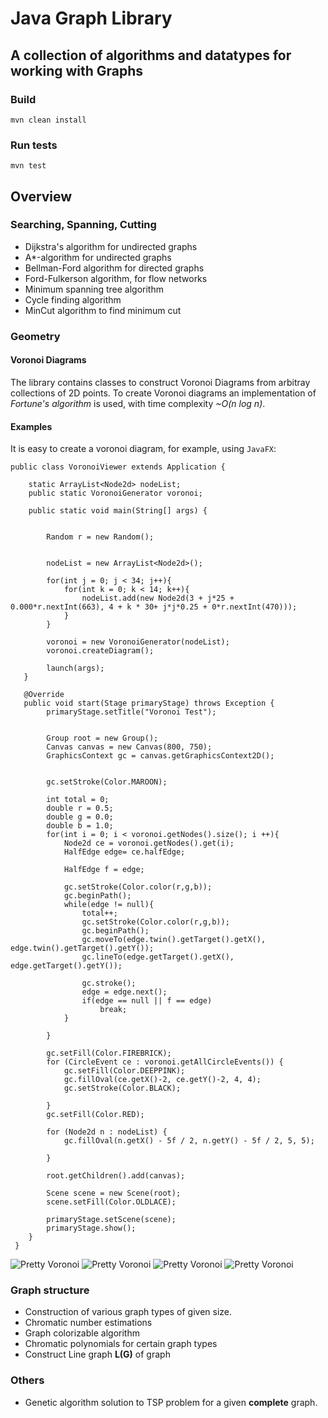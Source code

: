 # Java Graph Library

## A collection of algorithms and datatypes for working with Graphs

### Build
`mvn clean install`
### Run tests
`mvn test`

## Overview
### Searching, Spanning, Cutting

* Dijkstra's algorithm for undirected graphs
* A*-algorithm for undirected graphs
* Bellman-Ford algorithm for directed graphs
* Ford-Fulkerson algorithm, for flow networks
* Minimum spanning tree algorithm
* Cycle finding algorithm
* MinCut algorithm to find minimum cut

### Geometry
#### Voronoi Diagrams
The library contains classes to construct Voronoi Diagrams from arbitray collections of 2D points. To create Voronoi diagrams
an implementation of *Fortune's algorithm* is used, with time complexity *~O(n log n)*.

#### Examples
It is easy to create a voronoi diagram, for example, using `JavaFX`:
```
public class VoronoiViewer extends Application {

    static ArrayList<Node2d> nodeList;
    public static VoronoiGenerator voronoi;

    public static void main(String[] args) {


        Random r = new Random();


        nodeList = new ArrayList<Node2d>();

        for(int j = 0; j < 34; j++){
            for(int k = 0; k < 14; k++){
                nodeList.add(new Node2d(3 + j*25 + 0.000*r.nextInt(663), 4 + k * 30+ j*j*0.25 + 0*r.nextInt(470)));
            }
        }
        
        voronoi = new VoronoiGenerator(nodeList);
        voronoi.createDiagram();
        
        launch(args);
   }
  
   @Override
   public void start(Stage primaryStage) throws Exception {
        primaryStage.setTitle("Voronoi Test");


        Group root = new Group();
        Canvas canvas = new Canvas(800, 750);
        GraphicsContext gc = canvas.getGraphicsContext2D();


        gc.setStroke(Color.MAROON);

        int total = 0;
        double r = 0.5;
        double g = 0.0;
        double b = 1.0;
        for(int i = 0; i < voronoi.getNodes().size(); i ++){
            Node2d ce = voronoi.getNodes().get(i);
            HalfEdge edge= ce.halfEdge;

            HalfEdge f = edge;

            gc.setStroke(Color.color(r,g,b));
            gc.beginPath();
            while(edge != null){
                total++;
                gc.setStroke(Color.color(r,g,b));
                gc.beginPath();
                gc.moveTo(edge.twin().getTarget().getX(), edge.twin().getTarget().getY());
                gc.lineTo(edge.getTarget().getX(), edge.getTarget().getY());

                gc.stroke();
                edge = edge.next();
                if(edge == null || f == edge)
                    break;
            }

        }

        gc.setFill(Color.FIREBRICK);
        for (CircleEvent ce : voronoi.getAllCircleEvents()) {
            gc.setFill(Color.DEEPPINK);
            gc.fillOval(ce.getX()-2, ce.getY()-2, 4, 4);
            gc.setStroke(Color.BLACK);

        }
        gc.setFill(Color.RED);

        for (Node2d n : nodeList) {
            gc.fillOval(n.getX() - 5f / 2, n.getY() - 5f / 2, 5, 5);

        }

        root.getChildren().add(canvas);

        Scene scene = new Scene(root);
        scene.setFill(Color.OLDLACE);

        primaryStage.setScene(scene);
        primaryStage.show();
    } 
 }
```

 ![Pretty Voronoi](/images/prettypattern1.png)
 ![Pretty Voronoi](/images/prettypattern2.png)
 ![Pretty Voronoi](/images/random_with_triangulation.png)
 ![Pretty Voronoi](/images/random1.png)

### Graph structure

* Construction of various graph types of given size.
* Chromatic number estimations
* Graph colorizable algorithm
* Chromatic polynomials for certain graph types
* Construct Line graph **L(G)** of graph

### Others
* Genetic algorithm solution to TSP problem for a given **complete** graph.

